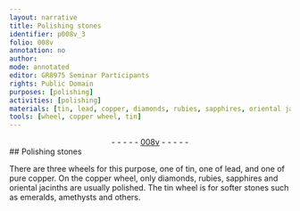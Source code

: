 ```yaml
---
layout: narrative
title: Polishing stones
identifier: p008v_3
folio: 008v
annotation: no
author:
mode: annotated
editor: GR8975 Seminar Participants
rights: Public Domain
purposes: [polishing]
activities: [polishing]
materials: [tin, lead, copper, diamonds, rubies, sapphires, oriental jacinths, emeralds, amethysts]
tools: [wheel, copper wheel, tin]
---
```


 <div class="folio" align="center">- - - - - <a href="http://gallica.bnf.fr/ark:/12148/btv1b10500001g/f22.image" target="_blank">008v</a> - - - - - </div> 
## Polishing stones

 
 <span class="activity"></span> There are three <span class="tool">wheel</span>s for this purpose, one of <span class="material">tin</span>, one of <span class="material">lead</span>, and one of <span class="material_format">pure <span class="material">copper</span></span>. On the <span class="tool"><span class="material">copper</span> wheel</span>, only <span class="material">diamonds</span>, <span class="material">rubies</span>, <span class="material">sapphires</span> and <span class="material">oriental jacinths</span> are usually polished. The <span class="tool"><span class="material">tin</span></span> wheel is for softer stones such as <span class="material">emeralds</span>, <span class="material">amethysts</span> and others. 
 